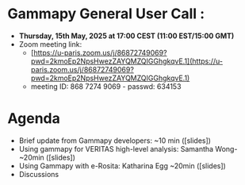 # Gammapy General User Call : 

* **Thursday, 15th May, 2025 at 17:00 CEST (11:00 EST/15:00 GMT)**
* Zoom meeting link:
  * [https://u-paris.zoom.us/j/86872749069?pwd=2kmoEp2NpsHwezZAYQMZQIGGhgkqvE.1](https://u-paris.zoom.us/j/86872749069?pwd=2kmoEp2NpsHwezZAYQMZQIGGhgkqvE.1)
  * meeting ID: 868 7274 9069 - passwd: 634153   
  
# Agenda

* Brief update from Gammapy developers: ~10 min ([slides])
* Using gammapy for VERITAS high-level analysis:  Samantha Wong- ~20min ([slides])
* Using Gammapy with e-Rosita: Katharina Egg ~20min ([slides]) 
* Discussions
